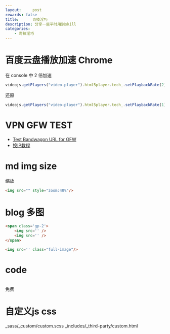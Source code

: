 ```yaml
---
layout:     post
rewards: false
title:      奇技淫巧
description: 分享一些平时用到skill
categories:
    - 奇技淫巧
---
```


# 百度云盘播放加速 Chrome

在 console 中
2 倍加速
```js
videojs.getPlayers("video-player").html5player.tech_.setPlaybackRate(2)
```
还原
```js
videojs.getPlayers("video-player").html5player.tech_.setPlaybackRate(1)
```

# <span class='heimu'>VPN GFW TEST</span>
- [Test Bandwagon URL for GFW ](https://kiwivm.64clouds.com/main-exec.php?mode=blacklistcheck)
- [换IP教程](https://www.banwago.com/1978.html)

# md img size
缩放
```html
<img src="" style="zoom:40%"/>
```

# blog 多图
```html
<span class='gp-2'>
    <img src='' />
    <img src='' />
</span>
```
```html
<img src='' class="full-image"/>
```

# code
```python

```

<span class='heimu'>免费</span>

# 自定义js css
_sass/_custom/custom.scss
_includes/_third-party/custom.html
